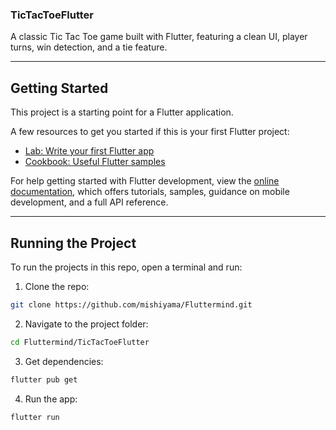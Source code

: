 
### TicTacToeFlutter
A classic Tic Tac Toe game built with Flutter, featuring a clean UI, player turns, win detection, and a tie feature.

---

## Getting Started

This project is a starting point for a Flutter application.

A few resources to get you started if this is your first Flutter project:

- [Lab: Write your first Flutter app](https://docs.flutter.dev/get-started/codelab)
- [Cookbook: Useful Flutter samples](https://docs.flutter.dev/cookbook)

For help getting started with Flutter development, view the
[online documentation](https://docs.flutter.dev/), which offers tutorials,
samples, guidance on mobile development, and a full API reference.

---

## Running the Project

To run  the projects in this repo, open a terminal and run:

1. Clone the repo:
```bash
git clone https://github.com/mishiyama/Fluttermind.git
```
2. Navigate to the project folder:
```bash
cd Fluttermind/TicTacToeFlutter
```

3. Get dependencies:
 ```bash
flutter pub get
```
4. Run the app:
```bash
flutter run
```
